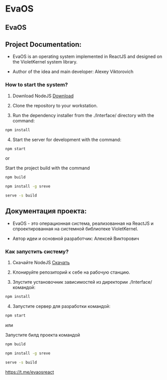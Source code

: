# EvaOS
## EvaOS
 
## Project Documentation:
- EvaOS is an operating system implemented in ReactJS and designed on the VioletKernel system library.

- Author of the idea and main developer: Alexey Viktorovich

### How to start the system?

1. Download NodeJS [Download](https://nodejs.org/en)

2. Clone the repository to your workstation.

3. Run the dependency installer from the ./Interface/ directory with the command:
```bash
npm install
```

4.  Start the server for development with the command:
```bash
npm start
```

or

Start the project build with the command

```bash
npm build
```

```bash
npm install -g sreve
```

```bash
serve -s build
```


 
## Документация проекта:
- EvaOS - это операционная система, реализованная на ReactJS и спроектированная на системной библиотеке VioletKernel.

- Автор идеи и основной разработчик: Алексей Викторович

### Как запустить систему?

1. Скачайте NodeJS [Скачать](https://nodejs.org/en)

2. Клонируйте репозиторий к себе на рабочую станцию.

3. Зпустите установочник зависимостей из директории ./Interface/ командой:
```bash
npm install
```

4.  Запустите сервер для разработки командой:
```bash
npm start
```

или

Запустите билд проекта командой

```bash
npm build
```

```bash
npm install -g sreve
```

```bash
serve -s build
```



https://t.me/evaosreact
